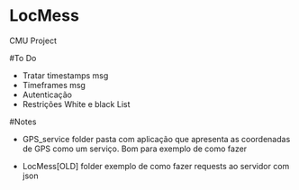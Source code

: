 # LocMess
CMU Project



#To Do
 - Tratar timestamps msg
 - Timeframes msg
 - Autenticação
 - Restrições White e black List 


#Notes
 - GPS_service folder
    pasta com aplicação que apresenta as coordenadas de GPS como um serviço. Bom para exemplo de como fazer
     
 - LocMess[OLD] folder
    exemplo de como fazer requests ao servidor com json

